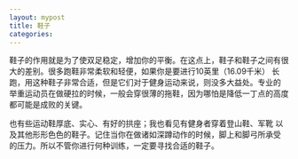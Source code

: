 ```yaml
---
layout: mypost
title: 鞋子
categories: 
---
```


鞋子的作用就是为了使双足稳定，增加你的平衡。在这点上，鞋子和鞋子之间有很大的差别。很多跑鞋非常柔软和轻便，如果你是要进行10英里（16.09千米）
长跑，用这种鞋子非常合适，但是它们对于健身运动来说，则没多大益处。专业的
举重运动员在做硬拉的时候，一般会穿很薄的拖鞋，因为哪怕是降低一丁点的高度
都可能是成败的关键。

也有些运动鞋厚底、实心、有好的拱座；我也看见有健身者穿着登山鞋、军靴
以及其他形形色色的鞋子。记住当你在做诸如深蹲动作的时候，脚上和脚弓所承受
的压力。所以不管你进行何种训练，一定要寻找合适的鞋子。
